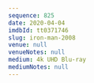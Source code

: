 ```yaml
---
sequence: 825
date: 2020-04-04
imdbId: tt0371746
slug: iron-man-2008
venue: null
venueNotes: null
medium: 4k UHD Blu-ray
mediumNotes: null
---
```

